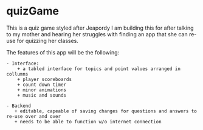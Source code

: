 # quizGame
This is a quiz game styled after Jeapordy
I am building this for after talking to my mother and hearing her struggles with finding an app that she can re-use for quizzing her classes.  

The features of this app will be the following:  

    - Interface:  
        + a tabled interface for topics and point values arranged in collumns  
        + player scoreboards  
        + count down timer  
        + minor animations  
        + music and sounds  

    - Backend  
       + editable, capeable of saving changes for questions and answers to re-use over and over  
       + needs to be able to function w/o internet connection  
